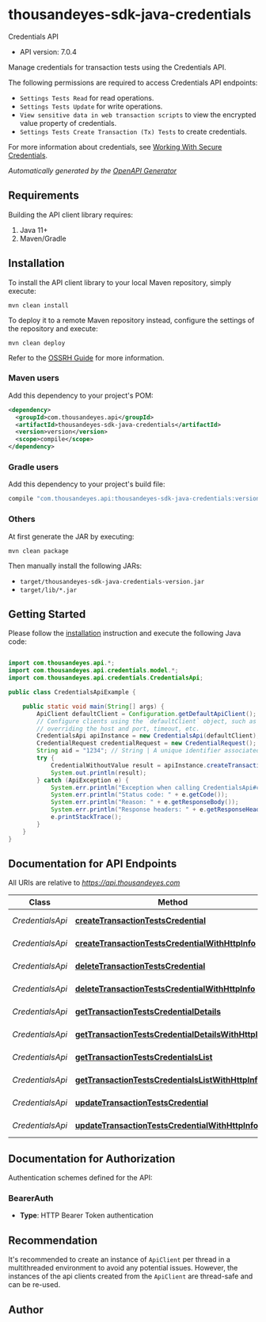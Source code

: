 # thousandeyes-sdk-java-credentials

Credentials API

- API version: 7.0.4

Manage credentials for transaction tests using the Credentials API.

The following permissions are required to access Credentials API endpoints:

* `Settings Tests Read` for read operations.
* `Settings Tests Update` for write operations.
* `View sensitive data in web transaction scripts` to view the encrypted value property of credentials.
* `Settings Tests Create Transaction (Tx) Tests` to create credentials.

For more information about credentials, see [Working With Secure Credentials](https://docs.thousandeyes.com/product-documentation/browser-synthetics/transaction-tests/getting-started/working-with-secure-credentials).



*Automatically generated by the [OpenAPI Generator](https://openapi-generator.tech)*

## Requirements

Building the API client library requires:

1. Java 11+
2. Maven/Gradle

## Installation

To install the API client library to your local Maven repository, simply execute:

```shell
mvn clean install
```

To deploy it to a remote Maven repository instead, configure the settings of the repository and execute:

```shell
mvn clean deploy
```

Refer to the [OSSRH Guide](http://central.sonatype.org/pages/ossrh-guide.html) for more information.

### Maven users

Add this dependency to your project's POM:

```xml
<dependency>
  <groupId>com.thousandeyes.api</groupId>
  <artifactId>thousandeyes-sdk-java-credentials</artifactId>
  <version>version</version>
  <scope>compile</scope>
</dependency>
```

### Gradle users

Add this dependency to your project's build file:

```groovy
compile "com.thousandeyes.api:thousandeyes-sdk-java-credentials:version"
```

### Others

At first generate the JAR by executing:

```shell
mvn clean package
```

Then manually install the following JARs:

- `target/thousandeyes-sdk-java-credentials-version.jar`
- `target/lib/*.jar`

## Getting Started

Please follow the [installation](#installation) instruction and execute the following Java code:

```java

import com.thousandeyes.api.*;
import com.thousandeyes.api.credentials.model.*;
import com.thousandeyes.api.credentials.CredentialsApi;

public class CredentialsApiExample {

    public static void main(String[] args) {
        ApiClient defaultClient = Configuration.getDefaultApiClient();
        // Configure clients using the `defaultClient` object, such as
        // overriding the host and port, timeout, etc.
        CredentialsApi apiInstance = new CredentialsApi(defaultClient);
        CredentialRequest credentialRequest = new CredentialRequest(); // CredentialRequest | 
        String aid = "1234"; // String | A unique identifier associated with your account group. You can retrieve your `AccountGroupId` from the `/account-groups` endpoint. Note that you must be assigned to the target account group. Specifying this parameter without being assigned to the target account group will result in an error response.
        try {
            CredentialWithoutValue result = apiInstance.createTransactionTestsCredential(credentialRequest, aid);
            System.out.println(result);
        } catch (ApiException e) {
            System.err.println("Exception when calling CredentialsApi#createTransactionTestsCredential");
            System.err.println("Status code: " + e.getCode());
            System.err.println("Reason: " + e.getResponseBody());
            System.err.println("Response headers: " + e.getResponseHeaders());
            e.printStackTrace();
        }
    }
}

```

## Documentation for API Endpoints

All URIs are relative to *https://api.thousandeyes.com*

Class | Method | HTTP request | Description
------------ | ------------- | ------------- | -------------
*CredentialsApi* | [**createTransactionTestsCredential**](docs/CredentialsApi.md#createTransactionTestsCredential) | **POST** /v7/credentials | Create credential
*CredentialsApi* | [**createTransactionTestsCredentialWithHttpInfo**](docs/CredentialsApi.md#createTransactionTestsCredentialWithHttpInfo) | **POST** /v7/credentials | Create credential
*CredentialsApi* | [**deleteTransactionTestsCredential**](docs/CredentialsApi.md#deleteTransactionTestsCredential) | **DELETE** /v7/credentials/{id} | Delete credential
*CredentialsApi* | [**deleteTransactionTestsCredentialWithHttpInfo**](docs/CredentialsApi.md#deleteTransactionTestsCredentialWithHttpInfo) | **DELETE** /v7/credentials/{id} | Delete credential
*CredentialsApi* | [**getTransactionTestsCredentialDetails**](docs/CredentialsApi.md#getTransactionTestsCredentialDetails) | **GET** /v7/credentials/{id} | Retrieve credential
*CredentialsApi* | [**getTransactionTestsCredentialDetailsWithHttpInfo**](docs/CredentialsApi.md#getTransactionTestsCredentialDetailsWithHttpInfo) | **GET** /v7/credentials/{id} | Retrieve credential
*CredentialsApi* | [**getTransactionTestsCredentialsList**](docs/CredentialsApi.md#getTransactionTestsCredentialsList) | **GET** /v7/credentials | List credentials
*CredentialsApi* | [**getTransactionTestsCredentialsListWithHttpInfo**](docs/CredentialsApi.md#getTransactionTestsCredentialsListWithHttpInfo) | **GET** /v7/credentials | List credentials
*CredentialsApi* | [**updateTransactionTestsCredential**](docs/CredentialsApi.md#updateTransactionTestsCredential) | **PUT** /v7/credentials/{id} | Update credential
*CredentialsApi* | [**updateTransactionTestsCredentialWithHttpInfo**](docs/CredentialsApi.md#updateTransactionTestsCredentialWithHttpInfo) | **PUT** /v7/credentials/{id} | Update credential


<a id="documentation-for-authorization"></a>
## Documentation for Authorization


Authentication schemes defined for the API:
<a id="BearerAuth"></a>
### BearerAuth


- **Type**: HTTP Bearer Token authentication


## Recommendation

It's recommended to create an instance of `ApiClient` per thread in a multithreaded environment to avoid any potential issues.
However, the instances of the api clients created from the `ApiClient` are thread-safe and can be re-used.

## Author



